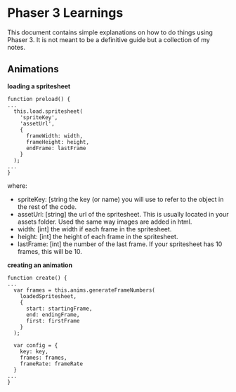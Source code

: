 # Phaser 3 Learnings

This document contains simple explanations on how to do things using Phaser 3. It is not meant to be a definitive guide but a collection of my notes.

## Animations

**loading a spritesheet**

```
function preload() {
...
  this.load.spritesheet(
    'spriteKey',
    'assetUrl',
    {
      frameWidth: width,
      frameHeight: height,
      endFrame: lastFrame
    }
  );
...
}
```

where:
* spriteKey: [string  the key (or name) you will use to refer to the object in the rest of the code.
* assetUrl: [string] the url of the spritesheet. This is usually located in your assets folder. Used the same way images are added in html.
* width: [int] the width if each frame in the spritesheet.
* height: [int] the height of each frame in the spritesheet.
* lastFrame: [int] the number of the last frame. If your spritesheet has 10 frames, this will be 10.

**creating an animation**

```
function create() {
...
  var frames = this.anims.generateFrameNumbers(
    loadedSpritesheet,
    {
      start: startingFrame,
      end: endingFrame,
      first: firstFrame
    }
  );

  var config = {
    key: key,
    frames: frames,
    frameRate: frameRate
  }
...
}
```
